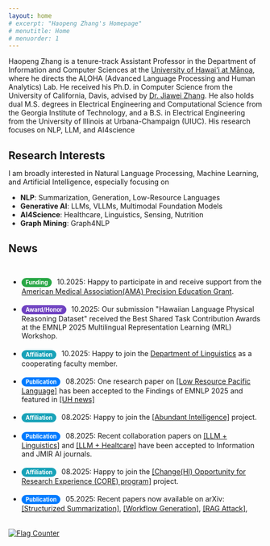 ```yaml
---
layout: home
# excerpt: "Haopeng Zhang's Homepage"
# menutitle: Home
# menuorder: 1
---
```


Haopeng Zhang is a tenure-track Assistant Professor in the Department of Information and Computer Sciences at the <a href="https://www.ics.hawaii.edu/"><u>University of Hawai‘i at Mānoa</u></a>, where he directs the ALOHA (Advanced Language Processing and Human Analytics) Lab. He received his Ph.D. in Computer Science from the University of California, Davis, advised by <a href="http://jiaweizhang.net/"><u>Dr. Jiawei Zhang</u></a>. He also holds dual M.S. degrees in Electrical Engineering and Computational Science from the Georgia Institute of Technology, and a B.S. in Electrical Engineering from the University of Illinois at Urbana-Champaign (UIUC). His research focuses on NLP, LLM, and AI4science

## Research Interests
I am broadly interested in Natural Language Processing, Machine Learning, and Artificial Intelligence, especially focusing on
- **NLP**: Summarization, Generation, Low-Resource Languages
- **Generative AI**: LLMs, VLLMs, Multimodal Foundation Models
- **AI4Science**: Healthcare, Linguistics, Sensing, Nutrition
- **Graph Mining**: Graph4NLP


## News
<style>
  h2 {
    margin-bottom: 10px; /* Controls gap after "News" */
  }

  /* --- ADD THIS NEW RULE --- */
  /* This controls the spacing for the *entire list* */
  ul.news-list {
    margin-top: 0;    /* Removes extra gap above the first item */
    margin-bottom: 0; /* Removes extra gap below the last item */
    padding-left: 25px; /* Controls the left indentation (adjust 25px as needed) */
  }
  /* ------------------------- */

  .news-tag {
    display: inline-block;
    padding: 2px 8px;
    font-size: 0.8em;
    font-weight: bold;
    color: #fff;
    border-radius: 12px;
    margin-right: 10px;
    vertical-align: middle;
  }
  .tag-funding { background-color: #28a745; }
  .tag-award  { background-color: #6f42c1; }
  .tag-affil  { background-color: #17a2b8; }
  .tag-pub    { background-color: #007bff; }
  .tag-service{ background-color: #fd7e14; }
  .tag-career { background-color: #dc3545; }
  .tag-media  { background-color: #6c757d; }

  /* --- MODIFY THIS EXISTING RULE --- */
  /* This controls the spacing *between list items* */
  .news-list li {
    margin-top: 0;
    margin-bottom: 1px; /* Controls the vertical gap between items */
  }
</style>

<div style="max-height: 500px; overflow-y: scroll; padding: 1px; border-radius: 2px;">
  <ul class="news-list">
    <li><span class="news-tag tag-funding">Funding</span>10.2025: Happy to participate in and receive support from the <a href="https://www.ama-assn.org/education/changemeded-initiative/precision-education" target="_blank">American Medical Association(AMA) Precision Education Grant</a>.</li>
    <li><span class="news-tag tag-award">Award/Honor</span>10.2025: Our submission "Hawaiian Language Physical Reasoning Dataset" received the Best Shared Task Contribution Awards at the EMNLP 2025 Multilingual Representation Learning (MRL) Workshop.</li>
    <li><span class="news-tag tag-affil">Affiliation</span>10.2025: Happy to join the <a href="https://manoa.hawaii.edu/linguistics/" target="_blank">Department of Linguistics</a> as a cooperating faculty member.</li>
    <li><span class="news-tag tag-pub">Publication</span>08.2025: One research paper on <a href="https://arxiv.org/abs/2506.21563" target="_blank">[Low Resource Pacific Language]</a> has been accepted to the Findings of EMNLP 2025 and featured in <a href="https://www.hawaii.edu/news/2025/09/05/endangered-languages-ai-tools/" target="_blank">[UH news]</a></li>
    <li><span class="news-tag tag-affil">Affiliation</span>08.2025: Happy to join the <a href="https://abundant-intelligences.net/pods/" target="_blank">[Abundant Intelligence]</a> project.</li>
    <li><span class="news-tag tag-pub">Publication</span>08.2025: Recent collaboration papers on <a href="https://www.mdpi.com/2078-2489/16/8/710" target="_blank">[LLM + Linguistics]</a> and <a href="https://preprints.jmir.org/preprint/75030/accepted" target="_blank">[LLM + Healtcare]</a> have been accepted to Information and JMIR AI journals.</li>
    <li><span class="news-tag tag-affil">Affiliation</span>08.2025: Happy to join the <a href="https://hawaii.edu/epscor/changehi-opportunity-for-research-experience-core-program/" target="_blank">[Change(HI) Opportunity for Research Experience (CORE) program]</a> project.</li>
    <li><span class="news-tag tag-pub">Publication</span>05.2025: Recent papers now available on arXiv: <a href="https://arxiv.org/abs/2505.22950" target="_blank">[Structurized Summarization]</a>, <a href="https://arxiv.org/abs/2505.22967" target="_blank">[Workflow Generation]</a>, <a href="https://arxiv.org/abs/2508.03110" target="_blank">[RAG Attack]</a>, and <a href="https://www.techrxiv.org/doi/full/10.36227/techrxiv.175695798.83905803/v1" target="_blank">[Multimodal Summarization Survey]</a>.</li>
    <li><span class="news-tag tag-award">Award/Honor</span>04.2025: Congratulations to my PhD student Haohan on being accepted into the AI @ HIDSI Fellows Program.</li>
    <li><span class="news-tag tag-affil">Affiliation</span>04.2025: Happy to join the <a href="https://www.uhcancercenter.org/" target="_blank">[University of Hawaii Cancer Center (UHCC)]</a> as an Affiliate Member.</li>
    <li><span class="news-tag tag-pub">Publication</span>04.2025: One research paper on <a href="https://arxiv.org/abs/2406.12169" target="_blank">[Multimodal Reasoning]</a> has been accepted to the Multimodal Algorithmic Reasoning workshop at CVPR 2025.</li>
    <li><span class="news-tag tag-pub">Publication</span>04.2025: One research paper on <a href="https://arxiv.org/abs/2406.12169" target="_blank">[retrieval augmented generation]</a> is accepted to IJCNN 2025.</li>
    <li><span class="news-tag tag-funding">Funding</span>02.2025: Thrilled to receive the UH Manoa Faculty Research Travel Fund! Looking forward to NAACL 2025 in Albuquerque.</li>
    <li><span class="news-tag tag-media">Media</span>02.2025: Excited to share that my research has been featured in <a href="https://www.hawaii.edu/news/2025/02/07/ai-breakthroughs-healthcare-education-more/" target="_blank">[University of Hawaii News]</a>.</li>
    <li><span class="news-tag tag-pub">Publication</span>01.2025: One research paper <a href="https://www.arxiv.org/abs/2408.06583" target="_blank">[A Structure-aware Generative Model for Biomedical Event Extraction]</a> is accepted to DASFAA 2025.</li>
    <li><span class="news-tag tag-funding">Funding</span>01.2025: Excited to receive $7,500 computing credits from OpenAI’s Researcher Access Program.</li>
    <li><span class="news-tag tag-pub">Publication</span>01.2025: One research paper on <a href="https://arxiv.org/pdf/2410.15687" target="_blank">[summmarization domain adaptation]</a> is accepted to findings of NAACL 2025.</li>
    <li><span class="news-tag tag-pub">Publication</span>01.2025: One survey paper on <a href="https://arxiv.org/abs/2406.11289" target="_blank">[text summarization]</a> is accepted to ACM Computing Surveys (IF:23.8).</li>
    <li><span class="news-tag tag-service">Service</span>11.2024: Excited to share that I will organize the 5th Workshop on New Frontiers in Summarization (NewSumm) at EMNLP 2025, Suzhou.</li>
s    <li><span class="news-tag tag-service">Service</span>11.2024: Honored to serve as an area chair for ACL 2025 and as a minitrack chair for AMCIS 2025.</li>
    <li><span class="news-tag tag-funding">Funding</span>10.2024: Excited to receive computing credit awards from Google Cloud.</li>
    <li><span class="news-tag tag-service">Service</span>09.2024: Honored to serve as a panelist for NSF.</li>
    <li><span class="news-tag tag-funding">Funding</span>09.2024: Glad to receive computing credits from NSF ACCESS Allocations program.</li>
    <li><span class="news-tag tag-service">Service</span>08.2024: Thrilled to attend NSF Innovation, Culture, and Creativity (ICC) workshop.</li>
    <li><span class="news-tag tag-pub">Publication</span>06.2024: My Ph.D. dissertation <a href="https://escholarship.org/uc/item/7zn0b66s" target="_blank">[Building Intelligent and Reliable Summarization Systems]</a> and one survey paper on <a href="https://arxiv.org/abs/2406.11289" target="_blank">[text summarization]</a> is available online.</li>
    <li><span class="news-tag tag-career">Career</span>05.2024: 🎓 Successfully Completed My Ph.D. at UC Davis. Officially Dr. Zhang!</li>
    <li><span class="news-tag tag-career">Career</span>04.2024: 🎉 I will join the information and computer science (ICS) department of <a href="httpsD://www.ics.hawaii.edu/"><u>University of Hawaii at Mānoa</u></a> this Augest. Aloha!</li>
    <li><span class="news-tag tag-pub">Publication</span>03.2024: one research paper is accepted to NAACL 2024.</li>
    <li><span class="news-tag tag-pub">Publication</span>02.2024: one first-authored research paper is accepted to LREC-COLING 2024.</li>
    <li><span class="news-tag tag-pub">Publication</span>10.2023: two first-authored research papers are accepted to Findings of EMNLP 2023.</li>
    <li><span class="news-tag tag-service">Service</span>09.2023: serve as PC member for SDM 24.</li>
    <li><span class="news-tag tag-pub">Publication</span>09.2023: one first-authored research paper is accepted to IJCNLP-AACL 2023.</li>
    <li><span class="news-tag tag-career">Career</span>06.2023: start my research internship at AWS AI lab.</li>
    <li><span class="news-tag tag-pub">Publication</span>06.2023: one first-authored research paper is accepted to LLM4AI workshop at KDD 23.</li>
    <li><span class="news-tag tag-service">Service</span>06.2023: serve as reviewer for EMNLP 2023, SDM 24 and PC for NewSumm workshop 2023.</li>
    <li><span class="news-tag tag-pub">Publication</span>05.2023: one first-authored research paper is accepted to ACL 2023 CODI.</li>
  s <li><span class="news-tag tag-pub">Publication</span>05.2023: one first-authored research paper is accepted to Findings of ACL 2023.</li>
    <li><span class="news-tag tag-career">Career</span>04.2023: start my research internship at Megagon Lab.</li>
    <li><span class="news-tag tag-award">Award/Honor</span>03.2023: receive UC Davis GGCS Research Fellowship.</li>
    <li><span class="news-tag tag-service">Service</span>03.2023: serve as reviewer for ACL 23, IEEE TASLP, IEEE Transactions on Big Data.</li>
    <li><span class="news-tag tag-career">Career</span>02.2023: passed my QE exam.</li>
  </ul>
</div>

<br>

<a href="https://info.flagcounter.com/pYGa"><img src="https://s11.flagcounter.com/count2/pYGa/bg_FFFFFF/txt_000000/border_CCCCCC/columns_8/maxflags_30/viewers_0/labels_0/pageviews_1/flags_0/percent_0/" alt="Flag Counter" border="0"></a>


